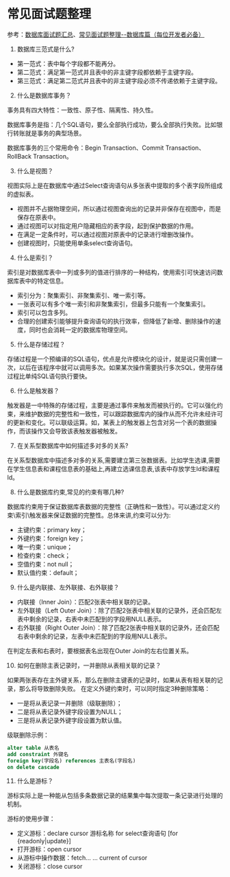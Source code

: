 # 常见面试题整理
参考：[数据库面试题汇总](https://www.jianshu.com/p/7f261a6b11ea)、[常见面试题整理--数据库篇（每位开发者必备）](https://zhuanlan.zhihu.com/p/23713529)
1. 数据库三范式是什么?
- 第一范式：表中每个字段都不能再分。
- 第二范式：满足第一范式并且表中的非主键字段都依赖于主键字段。
- 第三范式：满足第二范式并且表中的非主键字段必须不传递依赖于主键字段。
2. 什么是数据库事务？

事务具有四大特性：一致性、原子性、隔离性、持久性。

数据库事务是指：几个SQL语句，要么全部执行成功，要么全部执行失败。比如银行转账就是事务的典型场景。

数据库事务的三个常用命令：Begin Transaction、Commit Transaction、RollBack Transaction。

3. 什么是视图？

视图实际上是在数据库中通过Select查询语句从多张表中提取的多个表字段所组成的虚拟表。
- 视图并不占据物理空间，所以通过视图查询出的记录并非保存在视图中，而是保存在原表中。
- 通过视图可以对指定用户隐藏相应的表字段，起到保护数据的作用。
- 在满足一定条件时，可以通过视图对原表中的记录进行增删改操作。
- 创建视图时，只能使用单条select查询语句。
4. 什么是索引？

索引是对数据库表中一列或多列的值进行排序的一种结构，使用索引可快速访问数据库表中的特定信息。
- 索引分为：聚集索引、非聚集索引、唯一索引等。
- 一张表可以有多个唯一索引和非聚集索引，但最多只能有一个聚集索引。
- 索引可以包含多列。
- 合理的创建索引能够提升查询语句的执行效率，但降低了新增、删除操作的速度，同时也会消耗一定的数据库物理空间。

5. 什么是存储过程？

存储过程是一个预编译的SQL语句，优点是允许模块化的设计，就是说只需创建一次，以后在该程序中就可以调用多次。如果某次操作需要执行多次SQL，使用存储过程比单纯SQL语句执行要快。

6. 什么是触发器？

触发器是一中特殊的存储过程，主要是通过事件来触发而被执行的。它可以强化约束，来维护数据的完整性和一致性，可以跟踪数据库内的操作从而不允许未经许可的更新和变化。可以联级运算。如，某表上的触发器上包含对另一个表的数据操作，而该操作又会导致该表触发器被触发。

7. 在关系型数据库中如何描述多对多的关系?

在关系型数据库中描述多对多的关系,需要建立第三张数据表。比如学生选课,需要在学生信息表和课程信息表的基础上,再建立选课信息表,该表中存放学生Id和课程Id。

8. 什么是数据库约束,常见的约束有哪几种?

数据库约束用于保证数据库表数据的完整性（正确性和一致性）。可以通过定义约束\索引\触发器来保证数据的完整性。总体来讲,约束可以分为:
- 主键约束：primary key；
- 外键约束：foreign key；
- 唯一约束：unique；
- 检查约束：check；
- 空值约束：not null；
- 默认值约束：default；

9. 什么是内联接、左外联接、右外联接？
- 内联接（Inner Join）：匹配2张表中相关联的记录。
- 左外联接（Left Outer Join）：除了匹配2张表中相关联的记录外，还会匹配左表中剩余的记录，右表中未匹配到的字段用NULL表示。
- 右外联接（Right Outer Join）：除了匹配2张表中相关联的记录外，还会匹配右表中剩余的记录，左表中未匹配到的字段用NULL表示。

在判定左表和右表时，要根据表名出现在Outer Join的左右位置关系。

10. 如何在删除主表记录时，一并删除从表相关联的记录？

如果两张表存在主外键关系，那么在删除主键表的记录时，如果从表有相关联的记录，那么将导致删除失败。
在定义外键约束时，可以同时指定3种删除策略：
- 一是将从表记录一并删除（级联删除）；
- 二是将从表记录外键字段设置为NULL；
- 三是将从表记录外键字段设置为默认值。

级联删除示例：
```sql
alter table 从表名
add constraint 外键名
foreign key(字段名) references 主表名(字段名)
on delete cascade
```
11. 什么是游标？

游标实际上是一种能从包括多条数据记录的结果集中每次提取一条记录进行处理的机制。

游标的使用步骤：
- 定义游标：declare cursor 游标名称 for select查询语句 [for {readonly|update}]
- 打开游标：open cursor
- 从游标中操作数据：fetch... ... current of cursor
- 关闭游标：close cursor